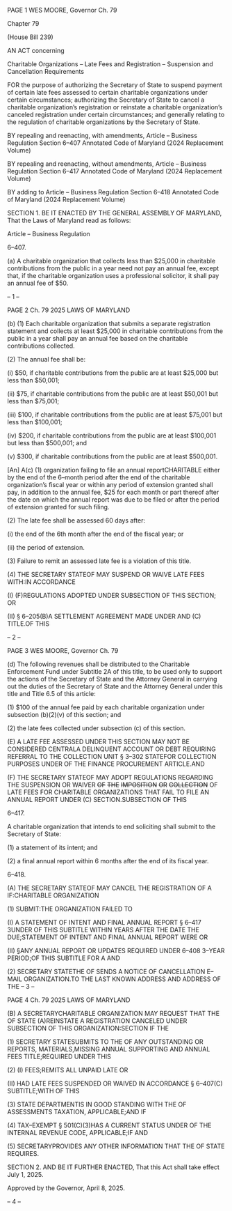 PAGE 1
WES MOORE, Governor Ch. 79

Chapter 79

(House Bill 239)

AN ACT concerning

Charitable Organizations – Late Fees and Registration – Suspension and
Cancellation Requirements

FOR the purpose of authorizing the Secretary of State to suspend payment of certain late
fees assessed to certain charitable organizations under certain circumstances;
authorizing the Secretary of State to cancel a charitable organization’s registration
or reinstate a charitable organization’s canceled registration under certain
circumstances; and generally relating to the regulation of charitable organizations
by the Secretary of State.

BY repealing and reenacting, with amendments,
Article – Business Regulation
Section 6–407
Annotated Code of Maryland
(2024 Replacement Volume)

BY repealing and reenacting, without amendments,
Article – Business Regulation
Section 6–417
Annotated Code of Maryland
(2024 Replacement Volume)

BY adding to
Article – Business Regulation
Section 6–418
Annotated Code of Maryland
(2024 Replacement Volume)

SECTION 1. BE IT ENACTED BY THE GENERAL ASSEMBLY OF MARYLAND,
That the Laws of Maryland read as follows:

Article – Business Regulation

6–407.

(a) A charitable organization that collects less than $25,000 in charitable
contributions from the public in a year need not pay an annual fee, except that, if the
charitable organization uses a professional solicitor, it shall pay an annual fee of $50.

– 1 –

PAGE 2
Ch. 79 2025 LAWS OF MARYLAND

(b) (1) Each charitable organization that submits a separate registration
statement and collects at least $25,000 in charitable contributions from the public in a year
shall pay an annual fee based on the charitable contributions collected.

(2) The annual fee shall be:

(i) $50, if charitable contributions from the public are at least
$25,000 but less than $50,001;

(ii) $75, if charitable contributions from the public are at least
$50,001 but less than $75,001;

(iii) $100, if charitable contributions from the public are at least
$75,001 but less than $100,001;

(iv) $200, if charitable contributions from the public are at least
$100,001 but less than $500,001; and

(v) $300, if charitable contributions from the public are at least
$500,001.

[An] A(c) (1) organization failing to file an annual reportCHARITABLE
either by the end of the 6–month period after the end of the charitable organization’s fiscal
year or within any period of extension granted shall pay, in addition to the annual fee, $25
for each month or part thereof after the date on which the annual report was due to be filed
or after the period of extension granted for such filing.

(2) The late fee shall be assessed 60 days after:

(i) the end of the 6th month after the end of the fiscal year; or

(ii) the period of extension.

(3) Failure to remit an assessed late fee is a violation of this title.

(4) THE SECRETARY STATEOF MAY SUSPEND OR WAIVE LATE FEES
WITH:IN ACCORDANCE

(I) (F)REGULATIONS ADOPTED UNDER SUBSECTION OF THIS
SECTION; OR

(II) § 6–205(B)A SETTLEMENT AGREEMENT MADE UNDER AND
(C) TITLE.OF THIS

– 2 –

PAGE 3
WES MOORE, Governor Ch. 79

(d) The following revenues shall be distributed to the Charitable Enforcement
Fund under Subtitle 2A of this title, to be used only to support the actions of the Secretary
of State and the Attorney General in carrying out the duties of the Secretary of State and
the Attorney General under this title and Title 6.5 of this article:

(1) $100 of the annual fee paid by each charitable organization under
subsection (b)(2)(v) of this section; and

(2) the late fees collected under subsection (c) of this section.

(E) A LATE FEE ASSESSED UNDER THIS SECTION MAY NOT BE CONSIDERED
CENTRALA DELINQUENT ACCOUNT OR DEBT REQUIRING REFERRAL TO THE
COLLECTION UNIT § 3–302 STATEFOR COLLECTION PURPOSES UNDER OF THE
FINANCE PROCUREMENT ARTICLE.AND

(F) THE SECRETARY STATEOF MAY ADOPT REGULATIONS REGARDING THE
SUSPENSION OR WAIVER ~~OF~~ ~~THE~~ ~~IMPOSITION~~ ~~OR~~ ~~COLLECTION~~ OF LATE FEES FOR
CHARITABLE ORGANIZATIONS THAT FAIL TO FILE AN ANNUAL REPORT UNDER
(C) SECTION.SUBSECTION OF THIS

6–417.

A charitable organization that intends to end soliciting shall submit to the Secretary
of State:

(1) a statement of its intent; and

(2) a final annual report within 6 months after the end of its fiscal year.

6–418.

(A) THE SECRETARY STATEOF MAY CANCEL THE REGISTRATION OF A
IF:CHARITABLE ORGANIZATION

(1) SUBMIT:THE ORGANIZATION FAILED TO

(I) A STATEMENT OF INTENT AND FINAL ANNUAL REPORT
§ 6–417 3UNDER OF THIS SUBTITLE WITHIN YEARS AFTER THE DATE THE
DUE;STATEMENT OF INTENT AND FINAL ANNUAL REPORT WERE OR

(II) §ANY ANNUAL REPORT OR UPDATES REQUIRED UNDER
6–408 3–YEAR PERIOD;OF THIS SUBTITLE FOR A AND

(2) SECRETARY STATETHE OF SENDS A NOTICE OF CANCELLATION
E–MAIL ORGANIZATION.TO THE LAST KNOWN ADDRESS AND ADDRESS OF THE
– 3 –

PAGE 4
Ch. 79 2025 LAWS OF MARYLAND

(B) A SECRETARYCHARITABLE ORGANIZATION MAY REQUEST THAT THE OF
STATE (A)REINSTATE A REGISTRATION CANCELED UNDER SUBSECTION OF THIS
ORGANIZATION:SECTION IF THE

(1) SECRETARY STATESUBMITS TO THE OF ANY OUTSTANDING OR
REPORTS, MATERIALS,MISSING ANNUAL SUPPORTING AND ANNUAL FEES
TITLE;REQUIRED UNDER THIS

(2) (I) FEES;REMITS ALL UNPAID LATE OR

(II) HAD LATE FEES SUSPENDED OR WAIVED IN ACCORDANCE
§ 6–407(C) SUBTITLE;WITH OF THIS

(3) STATE DEPARTMENTIS IN GOOD STANDING WITH THE OF
ASSESSMENTS TAXATION, APPLICABLE;AND IF

(4) TAX–EXEMPT § 501(C)(3)HAS A CURRENT STATUS UNDER OF THE
INTERNAL REVENUE CODE, APPLICABLE;IF AND

(5) SECRETARYPROVIDES ANY OTHER INFORMATION THAT THE OF
STATE REQUIRES.

SECTION 2. AND BE IT FURTHER ENACTED, That this Act shall take effect July
1, 2025.

Approved by the Governor, April 8, 2025.

– 4 –